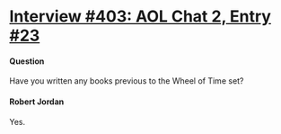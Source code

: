 # [Interview #403: AOL Chat 2, Entry #23](https://www.theoryland.com/intvmain.php?i=403#23)

#### Question

Have you written any books previous to the Wheel of Time set?

#### Robert Jordan

Yes.

